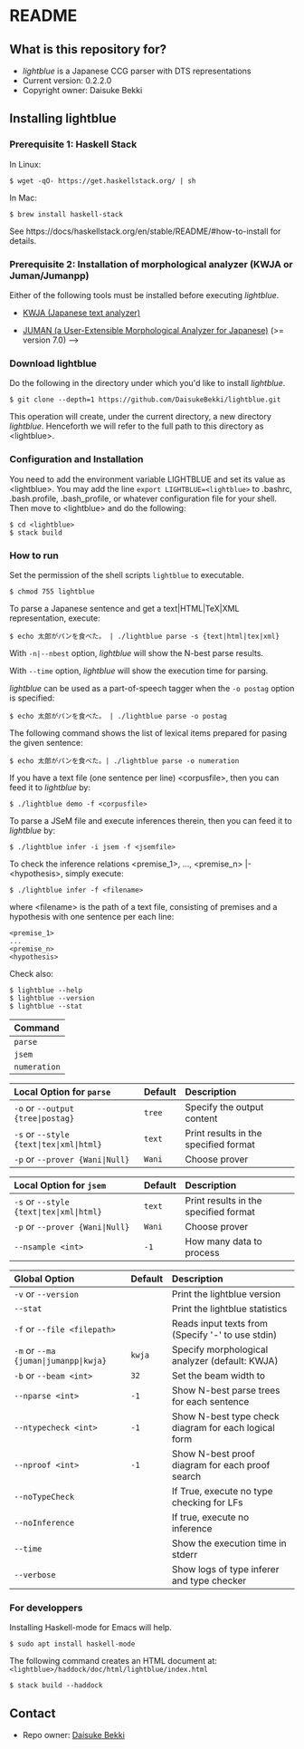 # README
## What is this repository for?

* *lightblue* is a Japanese CCG parser with DTS representations
* Current version: 0.2.2.0
* Copyright owner: Daisuke Bekki

## Installing lightblue
### Prerequisite 1: Haskell Stack
In Linux:
```
$ wget -qO- https://get.haskellstack.org/ | sh
```
In Mac:
```
$ brew install haskell-stack
```
See https://docs/haskellstack.org/en/stable/README/#how-to-install for details.

### Prerequisite 2: Installation of morphological analyzer (KWJA or Juman/Jumanpp)
Either of the following tools must be installed before executing *lightblue*.

- [KWJA (Japanese text analyzer)](https://github.com/ku-nlp/kwja)

- [JUMAN (a User-Extensible Morphological Analyzer for Japanese)](http://nlp.ist.i.kyoto-u.ac.jp/EN/index.php?JUMAN) (>= version 7.0) -->

[//]: # (1. blas and lapack )
[//]: # (`sudo apt-get install libblas-dev liblapack-dev` )

### Download lightblue
Do the following in the directory under which you'd like to install *lightblue*.
```
$ git clone --depth=1 https://github.com/DaisukeBekki/lightblue.git
```
This operation will create, under the current directory, a new directory *lightblue*.  Henceforth we will refer to the full path to this directory as &lt;lightblue&gt;.

### Configuration and Installation
You need to add the environment variable LIGHTBLUE and set its value as &lt;lightblue&gt;.  You may add the line `export LIGHTBLUE=<lightblue>` to .bashrc, .bash.profile, .bash_profile, or whatever configuration file for your shell.  Then move to &lt;lightblue&gt; and do the following:
```
$ cd <lightblue>
$ stack build
```

### How to run
Set the permission of the shell scripts `lightblue` to executable.
```
$ chmod 755 lightblue
```

To parse a Japanese sentence and get a text|HTML|TeX|XML representation, execute:
```
$ echo 太郎がパンを食べた。 | ./lightblue parse -s {text|html|tex|xml}
```

With `-n|--nbest` option, *lightblue* will show the N-best parse results.

With `--time` option, *lightblue* will show the execution time for parsing.

*lightblue* can be used as a part-of-speech tagger when the `-o postag` option is specified:
```
$ echo 太郎がパンを食べた。 | ./lightblue parse -o postag
```

The following command shows the list of lexical items prepared for pasing the given sentence:
```
$ echo 太郎がパンを食べた。| ./lightblue parse -o numeration
```

If you have a text file (one sentence per line) &lt;corpusfile&gt;, then you can feed it to *lightblue* by:
```
$ ./lightblue demo -f <corpusfile>
```

To parse a JSeM file and execute inferences therein, then you can feed it to *lightblue* by:
```
$ ./lightblue infer -i jsem -f <jsemfile>
```

To check the inference relations &lt;premise_1&gt;, ..., &lt;premise_n&gt; |- &lt;hypothesis&gt;, simply execute:
```
$ ./lightblue infer -f <filename>
```
where &lt;filename&gt; is the path of a text file, consisting of premises and a hypothesis with one sentence per each line:
```
<premise_1>
...
<premise_n>
<hypothesis>
```

Check also:
```
$ lightblue --help
$ lightblue --version
$ lightblue --stat
```

|Command   |
|:---------|
|```parse```     |
|```jsem```      |
|```numeration```|

|Local Option for ```parse```                     |Default   |Description                           |  
|:------------------------------------------------|:---------|:-------------------------------------|
|```-o``` or ```--output {tree\|postag}```        |```tree```|Specify the output content            |
|```-s``` or ```--style {text\|tex\|xml\|html}``` |```text```|Print results in the specified format |
|```-p``` or ```--prover {Wani\|Null}```          |```Wani```|Choose prover                         |

|Local Option for ```jsem```                     |Default   |Description                            |  
|:------------------------------------------------|:---------|:-------------------------------------|
|```-s``` or ```--style {text\|tex\|xml\|html}``` |```text```|Print results in the specified format |
|```-p``` or ```--prover {Wani\|Null}```          |```Wani```|Choose prover                         |
|```--nsample <int>```                            |```-1```  |How many data to process              |

|Global Option                                |Default   |Description                                                    |
|:--------------------------------------------|:---------|:--------------------------------------------------------------|
|```-v``` or ```--version```                  |          |Print the lightblue version                                    |
|```--stat```                                 |          |Print the lightblue statistics                                 |
|```-f``` or ```--file <filepath>```          |          |Reads input texts from <filepath><br>(Specify '-' to use stdin)|
|```-m``` or ```--ma {juman\|jumanpp\|kwja}```|```kwja```|Specify morphological analyzer (default: KWJA)                 |
|```-b``` or ```--beam <int>```               |```32```  |Set the beam width to <int>                                    |
|```--nparse <int>```                         |```-1```  |Show N-best parse trees for each sentence                      |
|```--ntypecheck <int>```                     |```-1```  |Show N-best type check diagram for each logical form           |
|```--nproof <int>```                         |```-1```  |Show N-best proof diagram for each proof search                |
|```--noTypeCheck```                          |          |If True, execute no type checking for LFs                      |
|```--noInference```                          |          |If true, execute no inference                                  |
|```--time```                                 |          |Show the execution time in stderr                              |
|```--verbose```                              |          |Show logs of type inferer and type checker                     |

### For developpers ###
Installing Haskell-mode for Emacs will help.
```
$ sudo apt install haskell-mode
```

The following command creates an HTML document at: `<lightblue>/haddock/doc/html/lightblue/index.html`

```
$ stack build --haddock
```

## Contact ##

* Repo owner: [Daisuke Bekki](https://daisukebekki.github.io/)
